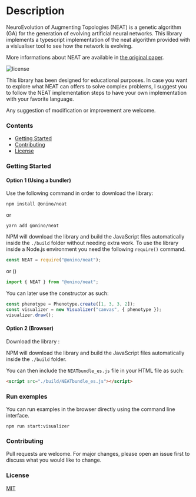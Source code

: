 # Description

NeuroEvolution of Augmenting Topologies (NEAT) is a genetic algorithm (GA) for the generation of evolving artificial neural networks.
This library implements a typescript implementation of the neat algorithm provided with a vislualiser tool to see how the network is evolving.

More informations about NEAT are available in [the original paper](https://www.cs.utexas.edu/users/ai-lab/pubs/stanley.gecco02_1.pdf).

![license](https://img.shields.io/badge/license-MIT-brightgreen.svg)

This library has been designed for educational purposes. In case you want to explore what NEAT can offers to solve complex problems, I suggest you to follow the NEAT implementation steps to have your own implementation with your favorite language.

Any suggestion of modification or improvement are welcome.

### Contents

- [Getting Started](#getting-started)
- [Contributing](#contributing)
- [License](#license)

### Getting Started

#### Option 1 (Using a bundler)

Use the following command in order to download the library:

```
npm install @onino/neat
```

or

```
yarn add @onino/neat
```

NPM will download the library and build the JavaScript files automatically inside the `./build` folder without needing extra work.
To use the library inside a Node.js environment you need the following `require()` command.

```js
const NEAT = require("@onino/neat");
```

or ()

```js
import { NEAT } from "@onino/neat";
```

You can later use the constructor as such:

```js
const phenotype = Phenotype.create([1, 3, 3, 2]);
const visualizer = new Visualizer("canvas", { phenotype });
visualizer.draw();
```

#### Option 2 (Browser)

Download the library :

NPM will download the library and build the JavaScript files automatically inside the `./build` folder.

You can then include the `NEATbundle_es.js` file in your HTML file as such:

```html
<script src="./build/NEATbundle_es.js"></script>
```

### Run exemples

You can run examples in the browser directly using the command line interface.

```
npm run start:visualizer
```

### Contributing

Pull requests are welcome. For major changes, please open an issue first to discuss what you would like to change.

### License

[MIT](https://choosealicense.com/licenses/mit/)

